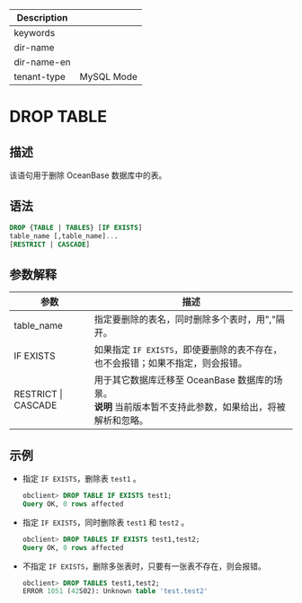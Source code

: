 | Description   |                 |
|---------------|-----------------|
| keywords      |                 |
| dir-name      |                 |
| dir-name-en   |                 |
| tenant-type   | MySQL Mode      |

# DROP TABLE

## 描述

该语句用于删除 OceanBase 数据库中的表。

## 语法

```sql
DROP {TABLE | TABLES} [IF EXISTS]
table_name [,table_name]...
[RESTRICT | CASCADE]
```

## 参数解释

|       **参数**        |                                             **描述**                                             |
|---------------------|------------------------------------------------------------------------------------------------|
| table_name          | 指定要删除的表名，同时删除多个表时，用","隔开。                                                                      |
| IF EXISTS           | 如果指定 `IF EXISTS`，即使要删除的表不存在，也不会报错；如果不指定，则会报错。                                                  |
| RESTRICT \| CASCADE | 用于其它数据库迁移至 OceanBase 数据库的场景。 <br>**说明**  当前版本暂不支持此参数，如果给出，将被解析和忽略。</br> |

## 示例

* 指定 `IF EXISTS`，删除表 `test1` 。

  ```sql
  obclient> DROP TABLE IF EXISTS test1;
  Query OK, 0 rows affected
  ```

* 指定 `IF EXISTS`，同时删除表 `test1` 和 `test2` 。

  ```sql
  obclient> DROP TABLES IF EXISTS test1,test2;
  Query OK, 0 rows affected
  ```

* 不指定 `IF EXISTS`，删除多张表时，只要有一张表不存在，则会报错。

  ```sql
  obclient> DROP TABLES test1,test2;
  ERROR 1051 (42S02): Unknown table 'test.test2'
  ```

